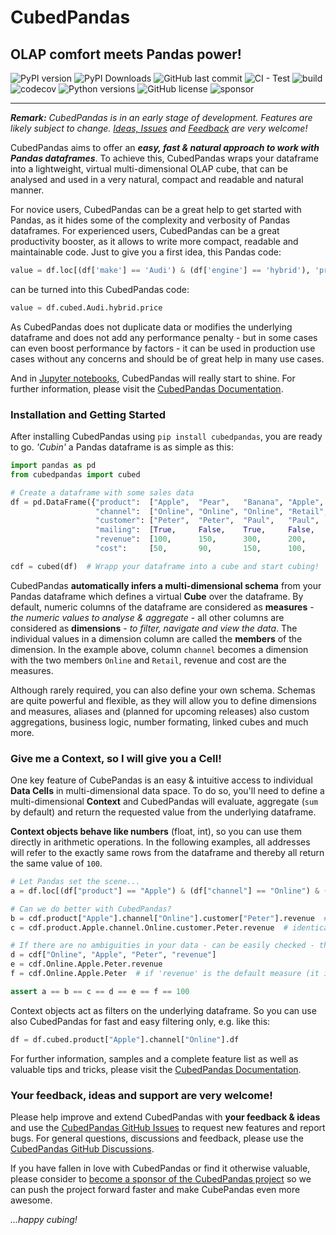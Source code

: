 # CubedPandas 

## OLAP comfort meets Pandas power!

![PyPI version](https://img.shields.io/pypi/v/cubedpandas)
![PyPI Downloads](https://img.shields.io/pypi/dm/cubedpandas.svg?label=PyPI%20downloads)
![GitHub last commit](https://img.shields.io/github/last-commit/Zeutschler/cubedpandas)
![CI - Test](https://github.com/pandas-dev/pandas/actions/workflows/unit-tests.yml/badge.svg)
![build](https://img.shields.io/github/actions/workflow/status/zeutschler/cubedpandas/python-package.yml)
![codecov](https://codecov.io/github/Zeutschler/cubedpandas/graph/badge.svg?token=B12O0B6F10)
![Python versions](https://img.shields.io/pypi/pyversions/cubedpandas)
![GitHub license](https://img.shields.io/github/license/Zeutschler/cubedpandas)
![sponsor](https://img.shields.io/github/sponsors/zeutschler)

-----------------

***Remark:*** *CubedPandas is in an early stage of development. Features are likely subject to change. 
[Ideas, Issues](https://github.com/Zeutschler/cubedpandas/issues) and [Feedback](https://github.com/Zeutschler/cubedpandas/discussions) are very welcome!*

CubedPandas aims to offer an ***easy, fast & natural approach to work with Pandas dataframes***. 
To achieve this, CubedPandas wraps your dataframe into a lightweight, virtual multi-dimensional OLAP cube, 
that can be analysed and used in a very natural, compact and readable and natural manner. 

For novice users, CubedPandas can be a great help to get started with Pandas, as it hides some
of the complexity and verbosity of Pandas dataframes. For experienced users, CubedPandas
can be a great productivity booster, as it allows to write more compact, readable and
maintainable code. Just to give you a first idea, this Pandas code:

```python
value = df.loc[(df['make'] == 'Audi') & (df['engine'] == 'hybrid'), 'price'].sum()
```

can be turned into this CubedPandas code:

```python
value = df.cubed.Audi.hybrid.price
```

As CubedPandas does not duplicate data or modifies the underlying dataframe and does not add 
any performance penalty - but in some cases can even boost performance by factors - it can be 
used in production use cases without any concerns and should be of great help in many use cases. 

And in [Jupyter notebooks](https://jupyter.org), CubedPandas will really 
start to shine. For further information, please visit the 
[CubedPandas Documentation](https://zeutschler.github.io/cubedpandas/).


### Installation and Getting Started

After installing CubedPandas using `pip install cubedpandas`, you are ready to go. 
*'Cubin'* a Pandas dataframe is as simple as this:

```python
import pandas as pd
from cubedpandas import cubed

# Create a dataframe with some sales data
df = pd.DataFrame({"product":  ["Apple",  "Pear",   "Banana", "Apple",  "Pear",   "Banana"],
                   "channel":  ["Online", "Online", "Online", "Retail", "Retail", "Retail"],
                   "customer": ["Peter",  "Peter",  "Paul",   "Paul",   "Mary",   "Mary"  ],
                   "mailing":  [True,     False,    True,     False,    True,     False   ],
                   "revenue":  [100,      150,      300,      200,      250,      350     ],
                   "cost":     [50,       90,       150,      100,      150,      175     ]})

cdf = cubed(df)  # Wrapp your dataframe into a cube and start cubing!
```

CubedPandas **automatically infers a multi-dimensional schema** from your Pandas dataframe which 
defines a virtual **Cube** over the dataframe. By default, numeric columns of the dataframe 
are considered as **measures** - *the numeric values to analyse & aggregate* - all other columns are 
considered as **dimensions** - *to filter, navigate and view the data*. The individual values in a 
dimension column are called the **members** of the dimension. In the example above, column `channel` 
becomes a dimension with the two members `Online` and `Retail`, revenue and cost are the measures.

Although rarely required, you can also define your own schema. Schemas are quite powerful and flexible, 
as they will allow you to define dimensions and measures, aliases and (planned for upcoming releases) 
also custom aggregations, business logic, number formating, linked cubes and much more. 

### Give me a Context, so I will give you a Cell!
One key feature of CubePandas is an easy & intuitive access to individual **Data Cells** in 
multi-dimensional data space. To do so, you'll need to define a multi-dimensional **Context** and 
CubedPandas will evaluate, aggregate (`sum` by default) and return the requested value from 
the underlying dataframe.

**Context objects behave like numbers** (float, int), so you can use them directly in arithmetic 
operations. In the following examples, all addresses will refer to the exactly same rows from the dataframe
and thereby all return the same value of `100`. 

```python
# Let Pandas set the scene...
a = df.loc[(df["product"] == "Apple") & (df["channel"] == "Online") & (df["customer"] == "Peter"), "revenue"].sum()

# Can we do better with CubedPandas? 
b = cdf.product["Apple"].channel["Online"].customer["Peter"].revenue  # explicit, readable, flexible and fast  
c = cdf.product.Apple.channel.Online.customer.Peter.revenue  # identical, if member names are Python-compliant

# If there are no ambiguities in your data - can be easily checked - then you can use this shorthand forms:
d = cdf["Online", "Apple", "Peter", "revenue"]
e = cdf.Online.Apple.Peter.revenue
f = cdf.Online.Apple.Peter  # if 'revenue' is the default measure (it is), so it can be omitted

assert a == b == c == d == e == f == 100
```

Context objects act as filters on the underlying dataframe. So you can use also CubedPandas for 
fast and easy filtering only, e.g. like this:

```python   
df = df.cubed.product["Apple"].channel["Online"].df
```

For further information, samples and a complete feature list as well as valuable tips and tricks,
please visit the [CubedPandas Documentation](https://zeutschler.github.io/cubedpandas/).


### Your feedback, ideas and support are very welcome!
Please help improve and extend CubedPandas with **your feedback & ideas** and use the 
[CubedPandas GitHub Issues](https://github.com/Zeutschler/cubedpandas/issues) to request new features and report bugs. 
For general questions, discussions and feedback, please use the 
[CubedPandas GitHub Discussions](https://github.com/Zeutschler/cubedpandas/discussions).

If you have fallen in love with CubedPandas or find it otherwise valuable, 
please consider to [become a sponsor of the CubedPandas project](https://github.com/sponsors/Zeutschler) so we 
can push the project forward faster and make CubePandas even more awesome.

*...happy cubing!*
